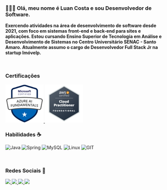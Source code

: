 ### 👨🏻‍💻 Olá, meu nome é Luan Costa e sou Desenvolvedor de Software. 
__Exercendo atividades na área de desenvolvimento de software desde 2021, com foco em sistemas front-end e back-end para sites e aplicações. Estou cursando Ensino Superior de Tecnologia em Análise e Desenvolvimento de Sistemas no Centro Universitário SENAC - Santo Amaro. Atualmente assumo o cargo de Desenvolvedor Full Stack Jr na startup Imóvelp.__

<br>

### Certificações
<a href="https://www.credly.com/badges/7f5f5ca2-d9f5-45bc-995e-7703e7a9e47e/public_url" target="_blank">
<img src="/azure-ai.png" target="_blank" width="120" />
</a>

<a href="https://www.credly.com/badges/30e59e50-7099-47ec-9ef1-b64d8b47406b/public_url" target="_blank">
<img src="/aws-cloud-practitioner.png" target="_blank" width="120" />
</a>

<br>

### Habilidades ☕
![Java](https://img.shields.io/badge/java-%7396.svg?style=for-the-badge&logo=java&logoColor=white&color=007396)
![Spring](https://img.shields.io/badge/spring-%4479A1.svg?style=for-the-badge&logo=spring&logoColor=white&color=6aad3d)
![MySQL](https://img.shields.io/badge/mysql-%4479A1.svg?style=for-the-badge&logo=mysql&logoColor=white&color=4479A1)
![Linux](https://img.shields.io/badge/linux-%FCC624.svg?style=for-the-badge&logo=linux&logoColor=black&color=FCC624)
![GIT](https://img.shields.io/badge/git-%3776AB.svg?style=for-the-badge&logo=git&logoColor=white&color=F05032)


<br>

### Redes Sociais 🤝
<a href="https://www.youtube.com/channel/UC7qDGDYZ28c8sDYRKjYF9Og" target="_blank">
<img src="https://img.shields.io/badge/YouTube-8a67f9?style=for-the-badge&logo=youtube&logoColor=white" target="_blank">
</a>
<a href="https://www.instagram.com/luan_carstairs" target="_blank">
<img src="https://img.shields.io/badge/-Instagram-8a67f9?style=for-the-badge&logo=instagram&logoColor=white" target="_blank">
</a>
<a href="" target="_blank">
<img src="https://img.shields.io/badge/Discord-8a67f9?style=for-the-badge&logo=discord&logoColor=white" target="_blank">
</a> 
<a href="https://www.linkedin.com/in/luan-costa-de-oliveira-349519200" target="_blank">
<img src="https://img.shields.io/badge/-LinkedIn-8a67f9?style=for-the-badge&logo=linkedin&logoColor=white" target="_blank">
</a> 

